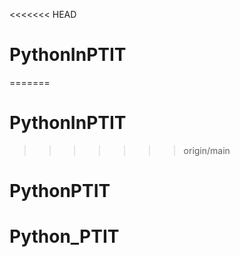 <<<<<<< HEAD
# PythonInPTIT
=======
# PythonInPTIT
 
>>>>>>> origin/main
# PythonPTIT
# Python_PTIT

